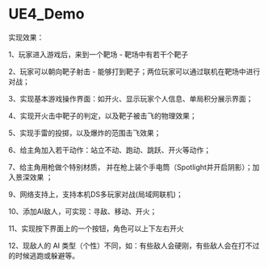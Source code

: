 # UE4_Demo

实现效果：

1、玩家进入游戏后，来到一个靶场 - 靶场中有若干个靶子

2、玩家可以朝向靶子射击 - 能够打到靶子；两位玩家可以通过联机在靶场中进行对战；

3、实现基本游戏操作界面：如开火、显示玩家个人信息、单局积分展示界面；

4、实现开火击中靶子的判定，以及靶子被击飞的物理效果；

5、实现手雷的投掷，以及爆炸的范围击飞效果；

6、给主角加入若干动作：站立不动、跑动、跳跃、开火等动作；

7、给主角用枪做个特别材质， 并在枪上装个手电筒（Spotlight并开启阴影）；加入景深效果 ；

9、网络支持上，支持本机DS多玩家对战(局域网联机)；

10、添加AI敌人，可实现：寻敌、移动、开火；

11、实现按下界面上的一个按钮，角色可以上下左右开火

12、现敌人的 AI 类型（个性）不同，如：有些敌人会硬刚，有些敌人会在打不过的时候逃跑或躲避等。
